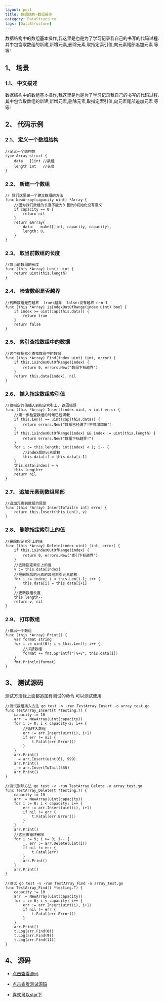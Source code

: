 ```yaml
---
layout: post
title: 数据结构-数组操作
category: DataStructure
tags: [DataStructure]
---
```

数据结构中的数组基本操作,我这里是也是为了学习记录我自己的书写的代码过程.其中包含取数组的新建,新增元素,删除元素,取指定索引值,向元素尾部追加元素 等等!

## 1、 场景 

### 1.1、 中文描述

数据结构中的数组基本操作,我这里是也是为了学习记录我自己的书写的代码过程.其中包含取数组的新建,新增元素,删除元素,取指定索引值,向元素尾部追加元素 等等!

## 2、 代码示例

### 2.1、 定义一个数组结构

```golang
//定义一个结构体
type Array struct {
	data   []int //数组
	length int   //长度
}
```
### 2.2、 新建一个数组

```golang
// 我们这里做一个建立数组的方法
func NewArray(capacity uint) *Array {
	//因为我们数组的长度不能为0 因为0初始化没有意义
	if capacity == 0 {
		return nil
	}
	return &Array{
		data:   make([]int, capacity, capacity),
		length: 0,
	}
}
```

### 2.3、 取当前数组的长度

```golang
//取当前数组的长度
func (this *Array) Len() uint {
	return uint(this.length)
}
```

### 2.4、 检查数组是否越界

```golang
//判断数组是否越界  true:越界  false:没有越界 n~n-1
func (this *Array) isIndexOutOfRange(index uint) bool {
	if index >= uint(cap(this.data)) {
		return true
	}
	return false
}

```

### 2.5、 索引查找数组中的数据

```golang
//这个根据索引查找数组中的数据
func (this *Array) Find(index uint) (int, error) {
	if this.isIndexOutOfRange(index) {
		return 0, errors.New("数组下标越界")
	}
	return this.data[index], nil
}
```

### 2.6、 插入指定数组索引值

```golang
//给指定的值插入到指定索引上. 返回错误
func (this *Array) Insert(index uint, v int) error {
	//第一步检查数组的时候已经满载
	if this.Len() == uint(cap(this.data)) {
		return errors.New("数组已经满了!不可增加值")
	}
	if this.isIndexOutOfRange(index) && index != uint(this.length) {
		return errors.New("数组下标越界!")
	}
	for i := this.length; int(index) < i; i-- {
		//index后的元素后移
		this.data[i] = this.data[i-1]
	}
	this.data[index] = v
	this.length++
	return nil
}
```

### 2.7、 追加元素到数组尾部

```golang
//追加元素到数组的尾部
func (this *Array) InsertToTail(v int) error {
	return this.Insert(this.Len(), v)
}
```

### 2.8、 删除指定索引上的值

```golang
//删除指定索引上的值
func (this *Array) Delete(index uint) (int, error) {
	if this.isIndexOutOfRange(index) {
		return 0, errors.New("索引下标越界")
	}
	//去除指定索引上的值
	v := this.data[index]
	//把删除后的元素的其他索引元素前移
	for i := index; i < this.Len()-1; i++ {
		this.data[i] = this.data[i+1]
	}
	//更新数组长度
	this.length--
	return v, nil
}

```

### 2.9、 打印数组

```golang
//输出一个数组
func (this *Array) Print() {
	var format string
	for i := uint(0); i < this.Len(); i++ {
		//拼接数组
		format += fmt.Sprintf("|%+v", this.data[i])
	}
	fmt.Println(format)
}
```

## 3、 测试源码

测试方法我上面都追加有测试的命令.可以测试使用

```golang
//测试数组插入方法 go test -v -run TestArray_Insert -o array_test.go
func TestArray_Insert(t *testing.T) {
	capacity := 10
	arr := NewArray(uint(capacity))
	for i := 0; i < capacity-2; i++ {
		//循环入数组
		err := arr.Insert(uint(i), i+1)
		if err != nil {
			t.Fatal(err.Error())
		}
	}
	arr.Print()
	_ = arr.Insert(uint(6), 999)
	arr.Print()
	_ = arr.InsertToTail(555)
	arr.Print()
}

//测试删除方法 go test -v -run TestArray_Delete -o array_test.go
func TestArray_Delete(t *testing.T) {
	capacity := 10
	arr := NewArray(uint(capacity))
	for i := 0; i < capacity; i++ {
		err := arr.Insert(uint(i), i+1)
		if nil != err {
			t.Fatal(err.Error())
		}
	}
	arr.Print()
	//这里做循环删除
	for i := 9; i >= 0; i-- {
		_, err := arr.Delete(uint(i))
		if nil != err {
			t.Fatal(err)
		}
		arr.Print()
	}
	arr.Print()
}

//测试 go test -v -run TestArray_Find -o array_test.go
func TestArray_Find(t *testing.T) {
	capacity := 10
	arr := NewArray(uint(capacity))
	for i := 0; i < capacity; i++ {
		err := arr.Insert(uint(i), i+1)
		if nil != err {
			t.Fatal(err.Error())
		}
	}
	arr.Print()
	t.Log(arr.Find(0))
	t.Log(arr.Find(9))
	t.Log(arr.Find(11))
}
```


## 4、 源码

* [点击查看源码](https://github.com/selfjt/algorithm/blob/master/golang/array/array.go)

* [点击查看测试源码](https://github.com/selfjt/algorithm/blob/master/golang/array/array.go)

* [喜欢可以star下](https://github.com/selfjt/algorithm)
